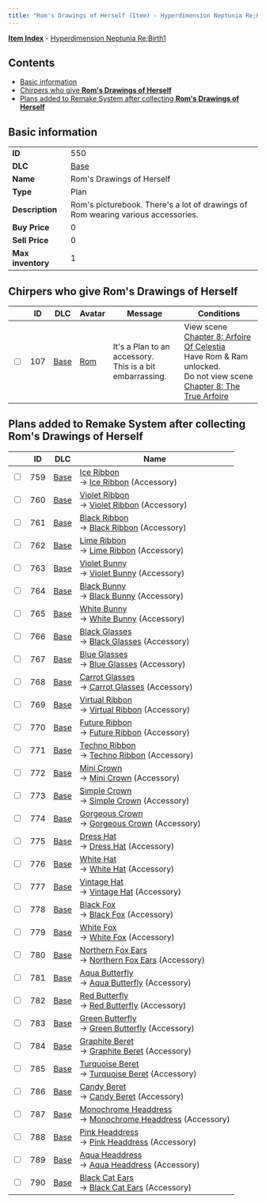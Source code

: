 ```yaml
---
title: "Rom's Drawings of Herself (Item) - Hyperdimension Neptunia Re;Birth1"
---
```


[**Item Index**](/neptunia/rb1/item/index.html) - [Hyperdimension Neptunia Re;Birth1](/neptunia/rb1)

## Contents

- [Basic information](#basic-information)
- [Chirpers who give **Rom's Drawings of Herself**](#chirpers-who-give-roms-drawings-of-herself)
- [Plans added to Remake System after collecting **Rom's Drawings of Herself**](#plans-added-to-remake-system-after-collecting-roms-drawings-of-herself)

## Basic information

|   |   |
| -- | -- |
| **ID** | 550 |
| **DLC** | [Base](/neptunia/rb1/dlc/1-base.html) |
| **Name** | Rom's Drawings of Herself |
| **Type** | Plan |
| **Description** | Rom's picturebook. There's a lot of drawings of Rom wearing various accessories. |
| **Buy Price** | 0 |
| **Sell Price** | 0 |
| **Max inventory** | 1 |

## Chirpers who give **Rom's Drawings of Herself**

|    | ID | DLC | Avatar | Message | Conditions |
| -- | -- | --- | ------ | ------- | ---------- |
| <input type="checkbox" id="rb1-chirper-event-1-107" class="trackbox" /> | 107 | [Base](/neptunia/rb1/dlc/1-base.html) | [Rom](/neptunia/rb1/avatar/1-37-rom.html) | It's a Plan to an accessory.<br />This is a bit embarrassing. | View scene [Chapter 8: Arfoire Of Celestia](/neptunia/rb1/scene/1-801-chapter-8-arfoire-of-celestia.html)<br />Have Rom & Ram unlocked.<br />Do not view scene [Chapter 8: The True Arfoire](/neptunia/rb1/scene/1-807-chapter-8-the-true-arfoire.html) |

## Plans added to Remake System after collecting **Rom's Drawings of Herself**

|    | ID | DLC | Name |
| -- | -- | --- | ---- |
| <input type="checkbox" id="rb1-remake-1-759" class="trackbox" /> | 759 | [Base](/neptunia/rb1/dlc/1-base.html) | [Ice Ribbon](/neptunia/rb1/remake/1-759-ice-ribbon.html)<br />→ [Ice Ribbon](/neptunia/rb1/item/1-3436-ice-ribbon.html) (Accessory) |
| <input type="checkbox" id="rb1-remake-1-760" class="trackbox" /> | 760 | [Base](/neptunia/rb1/dlc/1-base.html) | [Violet Ribbon](/neptunia/rb1/remake/1-760-violet-ribbon.html)<br />→ [Violet Ribbon](/neptunia/rb1/item/1-3437-violet-ribbon.html) (Accessory) |
| <input type="checkbox" id="rb1-remake-1-761" class="trackbox" /> | 761 | [Base](/neptunia/rb1/dlc/1-base.html) | [Black Ribbon](/neptunia/rb1/remake/1-761-black-ribbon.html)<br />→ [Black Ribbon](/neptunia/rb1/item/1-3438-black-ribbon.html) (Accessory) |
| <input type="checkbox" id="rb1-remake-1-762" class="trackbox" /> | 762 | [Base](/neptunia/rb1/dlc/1-base.html) | [Lime Ribbon](/neptunia/rb1/remake/1-762-lime-ribbon.html)<br />→ [Lime Ribbon](/neptunia/rb1/item/1-3439-lime-ribbon.html) (Accessory) |
| <input type="checkbox" id="rb1-remake-1-763" class="trackbox" /> | 763 | [Base](/neptunia/rb1/dlc/1-base.html) | [Violet Bunny](/neptunia/rb1/remake/1-763-violet-bunny.html)<br />→ [Violet Bunny](/neptunia/rb1/item/1-3441-violet-bunny.html) (Accessory) |
| <input type="checkbox" id="rb1-remake-1-764" class="trackbox" /> | 764 | [Base](/neptunia/rb1/dlc/1-base.html) | [Black Bunny](/neptunia/rb1/remake/1-764-black-bunny.html)<br />→ [Black Bunny](/neptunia/rb1/item/1-3442-black-bunny.html) (Accessory) |
| <input type="checkbox" id="rb1-remake-1-765" class="trackbox" /> | 765 | [Base](/neptunia/rb1/dlc/1-base.html) | [White Bunny](/neptunia/rb1/remake/1-765-white-bunny.html)<br />→ [White Bunny](/neptunia/rb1/item/1-3443-white-bunny.html) (Accessory) |
| <input type="checkbox" id="rb1-remake-1-766" class="trackbox" /> | 766 | [Base](/neptunia/rb1/dlc/1-base.html) | [Black Glasses](/neptunia/rb1/remake/1-766-black-glasses.html)<br />→ [Black Glasses](/neptunia/rb1/item/1-3445-black-glasses.html) (Accessory) |
| <input type="checkbox" id="rb1-remake-1-767" class="trackbox" /> | 767 | [Base](/neptunia/rb1/dlc/1-base.html) | [Blue Glasses](/neptunia/rb1/remake/1-767-blue-glasses.html)<br />→ [Blue Glasses](/neptunia/rb1/item/1-3446-blue-glasses.html) (Accessory) |
| <input type="checkbox" id="rb1-remake-1-768" class="trackbox" /> | 768 | [Base](/neptunia/rb1/dlc/1-base.html) | [Carrot Glasses](/neptunia/rb1/remake/1-768-carrot-glasses.html)<br />→ [Carrot Glasses](/neptunia/rb1/item/1-3447-carrot-glasses.html) (Accessory) |
| <input type="checkbox" id="rb1-remake-1-769" class="trackbox" /> | 769 | [Base](/neptunia/rb1/dlc/1-base.html) | [Virtual Ribbon](/neptunia/rb1/remake/1-769-virtual-ribbon.html)<br />→ [Virtual Ribbon](/neptunia/rb1/item/1-3449-virtual-ribbon.html) (Accessory) |
| <input type="checkbox" id="rb1-remake-1-770" class="trackbox" /> | 770 | [Base](/neptunia/rb1/dlc/1-base.html) | [Future Ribbon](/neptunia/rb1/remake/1-770-future-ribbon.html)<br />→ [Future Ribbon](/neptunia/rb1/item/1-3450-future-ribbon.html) (Accessory) |
| <input type="checkbox" id="rb1-remake-1-771" class="trackbox" /> | 771 | [Base](/neptunia/rb1/dlc/1-base.html) | [Techno Ribbon](/neptunia/rb1/remake/1-771-techno-ribbon.html)<br />→ [Techno Ribbon](/neptunia/rb1/item/1-3451-techno-ribbon.html) (Accessory) |
| <input type="checkbox" id="rb1-remake-1-772" class="trackbox" /> | 772 | [Base](/neptunia/rb1/dlc/1-base.html) | [Mini Crown](/neptunia/rb1/remake/1-772-mini-crown.html)<br />→ [Mini Crown](/neptunia/rb1/item/1-3453-mini-crown.html) (Accessory) |
| <input type="checkbox" id="rb1-remake-1-773" class="trackbox" /> | 773 | [Base](/neptunia/rb1/dlc/1-base.html) | [Simple Crown](/neptunia/rb1/remake/1-773-simple-crown.html)<br />→ [Simple Crown](/neptunia/rb1/item/1-3454-simple-crown.html) (Accessory) |
| <input type="checkbox" id="rb1-remake-1-774" class="trackbox" /> | 774 | [Base](/neptunia/rb1/dlc/1-base.html) | [Gorgeous Crown](/neptunia/rb1/remake/1-774-gorgeous-crown.html)<br />→ [Gorgeous Crown](/neptunia/rb1/item/1-3455-gorgeous-crown.html) (Accessory) |
| <input type="checkbox" id="rb1-remake-1-775" class="trackbox" /> | 775 | [Base](/neptunia/rb1/dlc/1-base.html) | [Dress Hat](/neptunia/rb1/remake/1-775-dress-hat.html)<br />→ [Dress Hat](/neptunia/rb1/item/1-3457-dress-hat.html) (Accessory) |
| <input type="checkbox" id="rb1-remake-1-776" class="trackbox" /> | 776 | [Base](/neptunia/rb1/dlc/1-base.html) | [White Hat](/neptunia/rb1/remake/1-776-white-hat.html)<br />→ [White Hat](/neptunia/rb1/item/1-3458-white-hat.html) (Accessory) |
| <input type="checkbox" id="rb1-remake-1-777" class="trackbox" /> | 777 | [Base](/neptunia/rb1/dlc/1-base.html) | [Vintage Hat](/neptunia/rb1/remake/1-777-vintage-hat.html)<br />→ [Vintage Hat](/neptunia/rb1/item/1-3459-vintage-hat.html) (Accessory) |
| <input type="checkbox" id="rb1-remake-1-778" class="trackbox" /> | 778 | [Base](/neptunia/rb1/dlc/1-base.html) | [Black Fox](/neptunia/rb1/remake/1-778-black-fox.html)<br />→ [Black Fox](/neptunia/rb1/item/1-3461-black-fox.html) (Accessory) |
| <input type="checkbox" id="rb1-remake-1-779" class="trackbox" /> | 779 | [Base](/neptunia/rb1/dlc/1-base.html) | [White Fox](/neptunia/rb1/remake/1-779-white-fox.html)<br />→ [White Fox](/neptunia/rb1/item/1-3462-white-fox.html) (Accessory) |
| <input type="checkbox" id="rb1-remake-1-780" class="trackbox" /> | 780 | [Base](/neptunia/rb1/dlc/1-base.html) | [Northern Fox Ears](/neptunia/rb1/remake/1-780-northern-fox-ears.html)<br />→ [Northern Fox Ears](/neptunia/rb1/item/1-3463-northern-fox-ears.html) (Accessory) |
| <input type="checkbox" id="rb1-remake-1-781" class="trackbox" /> | 781 | [Base](/neptunia/rb1/dlc/1-base.html) | [Aqua Butterfly](/neptunia/rb1/remake/1-781-aqua-butterfly.html)<br />→ [Aqua Butterfly](/neptunia/rb1/item/1-3465-aqua-butterfly.html) (Accessory) |
| <input type="checkbox" id="rb1-remake-1-782" class="trackbox" /> | 782 | [Base](/neptunia/rb1/dlc/1-base.html) | [Red Butterfly](/neptunia/rb1/remake/1-782-red-butterfly.html)<br />→ [Red Butterfly](/neptunia/rb1/item/1-3466-red-butterfly.html) (Accessory) |
| <input type="checkbox" id="rb1-remake-1-783" class="trackbox" /> | 783 | [Base](/neptunia/rb1/dlc/1-base.html) | [Green Butterfly](/neptunia/rb1/remake/1-783-green-butterfly.html)<br />→ [Green Butterfly](/neptunia/rb1/item/1-3467-green-butterfly.html) (Accessory) |
| <input type="checkbox" id="rb1-remake-1-784" class="trackbox" /> | 784 | [Base](/neptunia/rb1/dlc/1-base.html) | [Graphite Beret](/neptunia/rb1/remake/1-784-graphite-beret.html)<br />→ [Graphite Beret](/neptunia/rb1/item/1-3469-graphite-beret.html) (Accessory) |
| <input type="checkbox" id="rb1-remake-1-785" class="trackbox" /> | 785 | [Base](/neptunia/rb1/dlc/1-base.html) | [Turquoise Beret](/neptunia/rb1/remake/1-785-turquoise-beret.html)<br />→ [Turquoise Beret](/neptunia/rb1/item/1-3470-turquoise-beret.html) (Accessory) |
| <input type="checkbox" id="rb1-remake-1-786" class="trackbox" /> | 786 | [Base](/neptunia/rb1/dlc/1-base.html) | [Candy Beret](/neptunia/rb1/remake/1-786-candy-beret.html)<br />→ [Candy Beret](/neptunia/rb1/item/1-3471-candy-beret.html) (Accessory) |
| <input type="checkbox" id="rb1-remake-1-787" class="trackbox" /> | 787 | [Base](/neptunia/rb1/dlc/1-base.html) | [Monochrome Headdress](/neptunia/rb1/remake/1-787-monochrome-headdress.html)<br />→ [Monochrome Headdress](/neptunia/rb1/item/1-3473-monochrome-headdress.html) (Accessory) |
| <input type="checkbox" id="rb1-remake-1-788" class="trackbox" /> | 788 | [Base](/neptunia/rb1/dlc/1-base.html) | [Pink Headdress](/neptunia/rb1/remake/1-788-pink-headdress.html)<br />→ [Pink Headdress](/neptunia/rb1/item/1-3474-pink-headdress.html) (Accessory) |
| <input type="checkbox" id="rb1-remake-1-789" class="trackbox" /> | 789 | [Base](/neptunia/rb1/dlc/1-base.html) | [Aqua Headdress](/neptunia/rb1/remake/1-789-aqua-headdress.html)<br />→ [Aqua Headdress](/neptunia/rb1/item/1-3475-aqua-headdress.html) (Accessory) |
| <input type="checkbox" id="rb1-remake-1-790" class="trackbox" /> | 790 | [Base](/neptunia/rb1/dlc/1-base.html) | [Black Cat Ears](/neptunia/rb1/remake/1-790-black-cat-ears.html)<br />→ [Black Cat Ears](/neptunia/rb1/item/1-3480-black-cat-ears.html) (Accessory) |